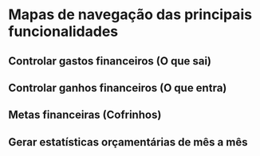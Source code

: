 # Mapas de navegação das principais funcionalidades

## Controlar gastos financeiros (O que sai)


## Controlar ganhos financeiros (O que entra)
## Metas financeiras (Cofrinhos)
## Gerar estatísticas orçamentárias de mês a mês
